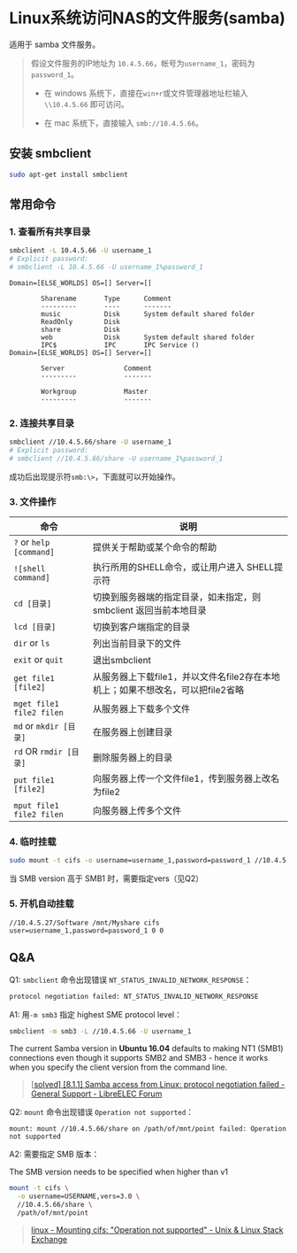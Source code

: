 # Linux系统访问NAS的文件服务(samba)

适用于 samba 文件服务。

> 假设文件服务的IP地址为 `10.4.5.66`，帐号为`username_1`，密码为`password_1`。
>
> - 在 windows 系统下，直接在`win+r`或文件管理器地址栏输入 `\\10.4.5.66` 即可访问。
>
> - 在 mac 系统下，直接输入 `smb://10.4.5.66`。

## 安装 smbclient

```bash
sudo apt-get install smbclient
```

## 常用命令

### 1. 查看所有共享目录

```bash
smbclient -L 10.4.5.66 -U username_1
# Explicit password:
# smbclient -L 10.4.5.66 -U username_1%password_1
```

```
Domain=[ELSE_WORLDS] OS=[] Server=[]

        Sharename       Type      Comment
        ---------       ----      -------
        music           Disk      System default shared folder
        ReadOnly        Disk      
        share           Disk      
        web             Disk      System default shared folder
        IPC$            IPC       IPC Service ()
Domain=[ELSE_WORLDS] OS=[] Server=[]

        Server               Comment
        ---------            -------

        Workgroup            Master
        ---------            -------
```

### 2. 连接共享目录

```bash
smbclient //10.4.5.66/share -U username_1
# Explicit password:
# smbclient //10.4.5.66/share -U username_1%password_1
```

成功后出现提示符`smb:\>`，下面就可以开始操作。

### 3. 文件操作

| 命令                     | 说明                                                         |
| ------------------------ | ------------------------------------------------------------ |
| `?` or `help [command]`  | 提供关于帮助或某个命令的帮助                                 |
| `![shell command]`       | 执行所用的SHELL命令，或让用户进入 SHELL提示符                |
| `cd [目录]`              | 切换到服务器端的指定目录，如未指定，则 smbclient 返回当前本地目录 |
| `lcd [目录]`             | 切换到客户端指定的目录                                       |
| `dir` or `ls`            | 列出当前目录下的文件                                         |
| `exit` or `quit`         | 退出smbclient                                                |
| `get file1 [file2]`      | 从服务器上下载file1，并以文件名file2存在本地机上；如果不想改名，可以把file2省略 |
| `mget file1 file2 filen` | 从服务器上下载多个文件                                       |
| `md` or `mkdir [目录]`   | 在服务器上创建目录                                           |
| `rd` OR `rmdir [目录]`   | 删除服务器上的目录                                           |
| `put file1 [file2]`      | 向服务器上传一个文件file1，传到服务器上改名为file2           |
| `mput file1 file2 filen` | 向服务器上传多个文件                                         |

### 4. 临时挂载

```bash
sudo mount -t cifs -o username=username_1,password=password_1 //10.4.5.27/share /home/yangzhitao/mnt/nas
```

当 SMB version 高于 SMB1 时，需要指定vers（见Q2）

### 5. 开机自动挂载

```
//10.4.5.27/Software /mnt/Myshare cifs user=username_1,password=password_1 0 0
```

## Q&A

Q1: `smbclient` 命令出现错误 `NT_STATUS_INVALID_NETWORK_RESPONSE`：

```bash
protocol negotiation failed: NT_STATUS_INVALID_NETWORK_RESPONSE
```

A1: 用`-m smb3` 指定 highest SME protocol level：

```bash
smbclient -m smb3 -L //10.4.5.66 -U username_1
```

The current Samba version in **Ubuntu 16.04** defaults to making NT1 (SMB1) connections even though it supports SMB2 and SMB3 - hence it works when you specify the client version from the command line. 

> [[solved\] [8.1.1] Samba access from Linux: protocol negotiation failed - General Support - LibreELEC Forum](https://forum.libreelec.tv/thread/9920-solved-8-1-1-samba-access-from-linux-protocol-negotiation-failed/)

Q2: `mount` 命令出现错误 `Operation not supported`：

```
mount: mount //10.4.5.66/share on /path/of/mnt/point failed: Operation not supported
```

A2: 需要指定 SMB 版本：

The SMB version needs to be specified when higher than v1

```bash
mount -t cifs \
  -o username=USERNAME,vers=3.0 \
  //10.4.5.66/share \
  /path/of/mnt/point
```

> [linux - Mounting cifs: "Operation not supported" - Unix & Linux Stack Exchange](https://unix.stackexchange.com/questions/144522/mounting-cifs-operation-not-supported)

